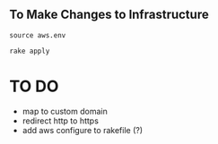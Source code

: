 ## To Make Changes to Infrastructure

```
source aws.env
```

```
rake apply
```

# TO DO
- map to custom domain
- redirect http to https
- add aws configure to rakefile (?)
